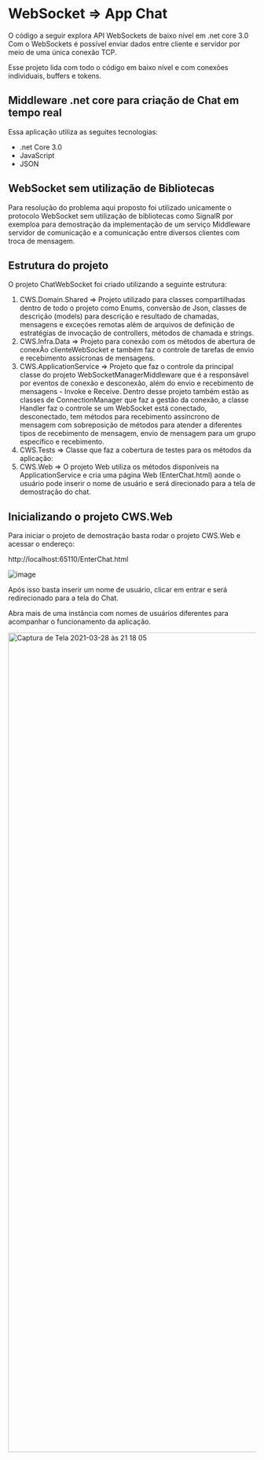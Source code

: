 
# WebSocket => App Chat

O código a seguir explora API WebSockets de baixo nível em .net core 3.0
Com o WebSockets é possível enviar dados entre cliente e servidor por meio de uma única conexão TCP.

Esse projeto lida com todo o código em baixo nível e com conexões individuais, buffers e tokens.

Middleware .net core para criação de Chat em tempo real
----------------------------------------

Essa aplicação utiliza as seguites tecnologias:

* .net Core 3.0
* JavaScript
* JSON


WebSocket sem utilização de Bibliotecas
------------------------------------

Para resolução do problema aqui proposto foi utilizado unicamente o protocolo WebSocket sem utilização de bibliotecas como SignalR por exemploa para demostração da implementação de um serviço Middleware servidor de comunicação e a comunicação entre diversos clientes com troca de mensagem.


Estrutura do projeto
----------------------------------------------

O projeto ChatWebSocket foi criado utilizando a seguinte estrutura:

1. CWS.Domain.Shared => Projeto utilizado para classes compartilhadas dentro de todo o projeto como Enums, conversão de Json, classes de descrição (models) para descrição e resultado de chamadas, mensagens e exceções remotas além de arquivos de definição de estratégias de invocação de controllers, métodos de chamada e strings.
2. CWS.Infra.Data => Projeto para conexão com os métodos de abertura de conexÃo clienteWebSocket e também faz o controle de tarefas de envio e recebimento assícronas de mensagens.
3. CWS.ApplicationService => Projeto que faz o controle da principal classe do projeto WebSocketManagerMiddleware que é a responsável por eventos de conexão e desconexão, além do envio e recebimento de mensagens - Invoke e Receive. Dentro desse projeto também estão as classes de ConnectionManager que faz a gestão da conexão, a classe Handler faz o controle se um WebSocket está conectado, desconectado, tem métodos para recebimento assíncrono de mensagem com sobreposição de métodos para atender a diferentes tipos de recebimento de mensagem, envio de mensagem para um grupo específico e recebimento.
5. CWS.Tests => Classe que faz a cobertura de testes para os métodos da aplicação:
6. CWS.Web => O projeto Web utiliza os métodos disponíveis na ApplicationService e cria uma página Web (EnterChat.html) aonde o usuário pode inserir o nome de usuário e será direcionado para a tela de demostração do chat.

Inicializando o projeto **CWS.Web**
--------------------------------------

Para iniciar o projeto de demostração basta rodar o projeto CWS.Web e acessar o endereço:

http://localhost:65110/EnterChat.html

![image](https://user-images.githubusercontent.com/69854207/112773424-6b5a0100-900c-11eb-9e1d-97c1d3388be8.png)


Após isso basta inserir um nome de usuário, clicar em entrar e será redirecionado para a tela do Chat.

Abra mais de uma instância com nomes de usuários diferentes para acompanhar o funcionamento da aplicação.


<img width="1667" alt="Captura de Tela 2021-03-28 às 21 18 05" src="https://user-images.githubusercontent.com/69854207/112773105-18337e80-900b-11eb-991e-c6b02a127924.png">

